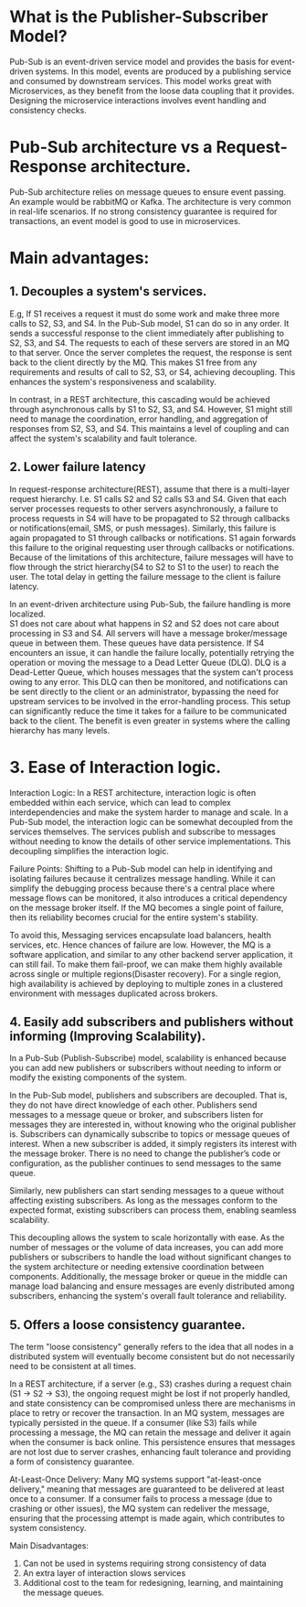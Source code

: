 # What is the Publisher-Subscriber Model?

Pub-Sub is an event-driven service model and provides the basis for event-driven systems.
In this model, events are produced by a publishing service and consumed by downstream services.
This model works great with Microservices, as they benefit from the loose data coupling that it provides.  
Designing the microservice interactions involves event handling and consistency checks. 


# Pub-Sub architecture vs a Request-Response architecture.

Pub-Sub architecture relies on message queues to ensure event passing. An example would be rabbitMQ or Kafka.
The architecture is very common in real-life scenarios. 
If no strong consistency guarantee is required for transactions, an event model is good to use in microservices.

# Main advantages:
## 1. Decouples a system's services.
E.g, If S1 receives a request it must do some work and make three more calls to S2, S3, and S4.
In the Pub-Sub model, S1 can do so in any order.
It sends a successful response to the client immediately after publishing to S2, S3, and S4.
The requests to each of these servers are stored in an MQ to that server.
Once the server completes the request, the response is sent back to the client directly by the MQ.
This makes S1 free from any requirements and results of call to S2, S3, or S4, achieving decoupling.
This enhances the system's responsiveness and scalability.

In contrast, in a REST architecture, this cascading would be achieved through asynchronous calls by S1 to S2, S3, and S4. 
However, S1 might still need to manage the coordination, error handling, and aggregation of responses from S2, S3, and S4. 
This maintains a level of coupling and can affect the system's scalability and fault tolerance.

## 2. Lower failure latency
In request-response architecture(REST), assume that there is a multi-layer request hierarchy.
I.e. S1 calls S2 and S2 calls S3 and S4.
Given that each server processes requests to other servers asynchronously, a failure to process requests in S4 will have to be propagated to S2 through callbacks or notifications(email, SMS, or push messages).
Similarly, this failure is again propagated to S1 through callbacks or notifications.
S1 again forwards this failure to the original requesting user through callbacks or notifications.
Because of the limitations of this architecture, failure messages will have to flow through the strict hierarchy(S4 to S2 to S1 to the user) to reach the user.
The total delay in getting the failure message to the client is failure latency.

In an event-driven architecture using Pub-Sub, the failure handling is more localized.  
S1 does not care about what happens in S2 and S2 does not care about processing in S3 and S4. 
All servers will have a message broker/message queue in between them.
These queues have data persistence.
If S4 encounters an issue, it can handle the failure locally, potentially retrying the operation or moving the message to a Dead Letter Queue (DLQ). 
DLQ is a Dead-Letter Queue, which houses messages that the system can't process owing to any error.
This DLQ can then be monitored, and notifications can be sent directly to the client or an administrator, bypassing the need for upstream services to be involved in the error-handling process. 
This setup can significantly reduce the time it takes for a failure to be communicated back to the client.
The benefit is even greater in systems where the calling hierarchy has many levels. 

# 3. Ease of Interaction logic.

Interaction Logic:
In a REST architecture, interaction logic is often embedded within each service, which can lead to complex interdependencies and make the system harder to manage and scale.
In a Pub-Sub model, the interaction logic can be somewhat decoupled from the services themselves. 
The services publish and subscribe to messages without needing to know the details of other service implementations. 
This decoupling simplifies the interaction logic.

Failure Points:
Shifting to a Pub-Sub model can help in identifying and isolating failures because it centralizes message handling. 
While it can simplify the debugging process because there's a central place where message flows can be monitored, it also introduces a critical dependency on the message broker itself. 
If the MQ becomes a single point of failure, then its reliability becomes crucial for the entire system's stability.

To avoid this, Messaging services encapsulate load balancers, health services, etc. 
Hence chances of failure are low.
However, the MQ is a software application, and similar to any other backend server application, it can still fail.
To make them fail-proof, we can make them highly available across single or multiple regions(Disaster recovery). 
For a single region, high availability is achieved by deploying to multiple zones in a clustered environment with messages duplicated across brokers. 

## 4. Easily add subscribers and publishers without informing (Improving Scalability).
In a Pub-Sub (Publish-Subscribe) model, scalability is enhanced because you can add new publishers or subscribers without needing to inform or modify the existing components of the system.

In the Pub-Sub model, publishers and subscribers are decoupled. 
That is, they do not have direct knowledge of each other. 
Publishers send messages to a message queue or broker, and subscribers listen for messages they are interested in, without knowing who the original publisher is.
Subscribers can dynamically subscribe to topics or message queues of interest. 
When a new subscriber is added, it simply registers its interest with the message broker. 
There is no need to change the publisher’s code or configuration, as the publisher continues to send messages to the same queue.

Similarly, new publishers can start sending messages to a queue without affecting existing subscribers. 
As long as the messages conform to the expected format, existing subscribers can process them, enabling seamless scalability.

This decoupling allows the system to scale horizontally with ease. 
As the number of messages or the volume of data increases, you can add more publishers or subscribers to handle the load without significant changes to the system architecture or needing extensive coordination between components.
Additionally, the message broker or queue in the middle can manage load balancing and ensure messages are evenly distributed among subscribers, enhancing the system's overall fault tolerance and reliability.

## 5. Offers a loose consistency guarantee. 
The term "loose consistency" generally refers to the idea that all nodes in a distributed system will eventually become consistent but do not necessarily need to be consistent at all times.

In a REST architecture, if a server (e.g., S3) crashes during a request chain (S1 → S2 → S3), the ongoing request might be lost if not properly handled, and state consistency can be compromised unless there are mechanisms in place to retry or recover the transaction.
In an MQ system, messages are typically persisted in the queue. 
If a consumer (like S3) fails while processing a message, the MQ can retain the message and deliver it again when the consumer is back online. This persistence ensures that messages are not lost due to server crashes, enhancing fault tolerance and providing a form of consistency guarantee.

At-Least-Once Delivery:
Many MQ systems support "at-least-once delivery," meaning that messages are guaranteed to be delivered at least once to a consumer. If a consumer fails to process a message (due to crashing or other issues), the MQ system can redeliver the message, ensuring that the processing attempt is made again, which contributes to system consistency.

Main Disadvantages:
1. Can not be used in systems requiring strong consistency of data
2. An extra layer of interaction slows services
3. Additional cost to the team for redesigning, learning, and maintaining the message queues.



